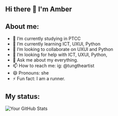## Hi there 👋 I'm Amber

## About me:
 
- 🔭 I’m currently studying in PTCC
- 🌱 I’m currently learning ICT, UXUI, Python
- 👯 I’m looking to collaborate on UXUI and Python
- 🤔 I’m looking for help with ICT, UXUI, Python, 
- 💬 Ask me about my everything.
- 📫 How to reach me: ig: @tungtheartist
- 😄 Pronouns: she
- ⚡ Fun fact: I am a runner.

## My status:
![Your GitHub Stats](https://github-readme-stats.vercel.app/api?username=amberrsum&show_icons=true&theme=tokyonight)
